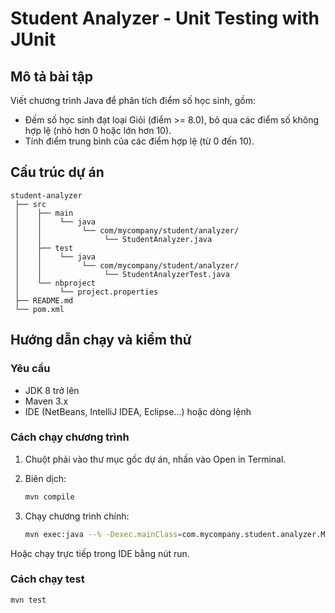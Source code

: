 # Student Analyzer - Unit Testing with JUnit

## Mô tả bài tập

Viết chương trình Java để phân tích điểm số học sinh, gồm:

-  Đếm số học sinh đạt loại Giỏi (điểm >= 8.0), bỏ qua các điểm số không hợp lệ (nhỏ hơn 0 hoặc lớn hơn 10).
-  Tính điểm trung bình của các điểm hợp lệ (từ 0 đến 10).

## Cấu trúc dự án

```
student-analyzer
 ├── src
 │    ├── main
 │    │    └── java
 │    │         └── com/mycompany/student/analyzer/
 │    │              └── StudentAnalyzer.java
 │    ├── test
 │    │    └── java
 │    │         └── com/mycompany/student/analyzer/
 │    │              └── StudentAnalyzerTest.java
 │    └── nbproject
 │         └── project.properties
 ├── README.md
 └── pom.xml 
```

## Hướng dẫn chạy và kiểm thử
### Yêu cầu

- JDK 8 trở lên
- Maven 3.x
- IDE (NetBeans, IntelliJ IDEA, Eclipse...) hoặc dòng lệnh

### Cách chạy chương trình
1. Chuột phải vào thư mục gốc dự án, nhấn vào Open in Terminal.
2. Biên dịch:

   ```bash
   mvn compile
   ```

3. Chạy chương trình chính:

   ```bash
   mvn exec:java --% -Dexec.mainClass=com.mycompany.student.analyzer.Main
   ```

Hoặc chạy trực tiếp trong IDE bằng nút run.

### Cách chạy test

   ```bash
   mvn test
   ```